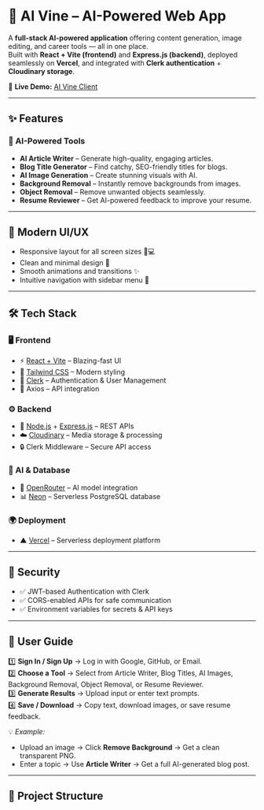 # 🍇 AI Vine – AI-Powered Web App

A **full-stack AI-powered application** offering content generation, image editing, and career tools — all in one place.  
Built with **React + Vite (frontend)** and **Express.js (backend)**, deployed seamlessly on **Vercel**, and integrated with **Clerk authentication** + **Cloudinary storage**.

🔗 **Live Demo:** [AI Vine Client](https://ai-vine-client.vercel.app/)

---

## ✨ Features

### 🤖 AI-Powered Tools
- **AI Article Writer** – Generate high-quality, engaging articles.  
- **Blog Title Generator** – Find catchy, SEO-friendly titles for blogs.  
- **AI Image Generation** – Create stunning visuals with AI.  
- **Background Removal** – Instantly remove backgrounds from images.  
- **Object Removal** – Remove unwanted objects seamlessly.  
- **Resume Reviewer** – Get AI-powered feedback to improve your resume.  

---

## 🎨 Modern UI/UX
- Responsive layout for all screen sizes 📱💻  
- Clean and minimal design 🎯  
- Smooth animations and transitions ✨  
- Intuitive navigation with sidebar menu 📂  

---

## 🛠️ Tech Stack

### 🖥️ Frontend
- ⚡ [React + Vite](https://vitejs.dev/) – Blazing-fast UI  
- 🎨 [Tailwind CSS](https://tailwindcss.com/) – Modern styling  
- 🔑 [Clerk](https://clerk.com/) – Authentication & User Management  
- 📡 Axios – API integration  

### ⚙️ Backend
- 🚀 [Node.js](https://nodejs.org/) + [Express.js](https://expressjs.com/) – REST APIs  
- ☁️ [Cloudinary](https://cloudinary.com/) – Media storage & processing  
- 🔒 Clerk Middleware – Secure API access  

### 🧠 AI & Database
- 🤖 [OpenRouter](https://openrouter.ai/) – AI model integration  
- 📊 [Neon](https://neon.tech/) – Serverless PostgreSQL database  

### 🌍 Deployment
- ▲ [Vercel](https://vercel.com/) – Serverless deployment platform  

---

## 🔐 Security
- ✅ JWT-based Authentication with Clerk  
- ✅ CORS-enabled APIs for safe communication  
- ✅ Environment variables for secrets & API keys  

---

## 📖 User Guide

1️⃣ **Sign In / Sign Up** → Log in with Google, GitHub, or Email.  
2️⃣ **Choose a Tool** → Select from Article Writer, Blog Titles, AI Images, Background Removal, Object Removal, or Resume Reviewer.  
3️⃣ **Generate Results** → Upload input or enter text prompts.  
4️⃣ **Save / Download** → Copy text, download images, or save resume feedback.  

💡 *Example:*  
- Upload an image → Click **Remove Background** → Get a clean transparent PNG.  
- Enter a topic → Use **Article Writer** → Get a full AI-generated blog post.  

---

## 📂 Project Structure

